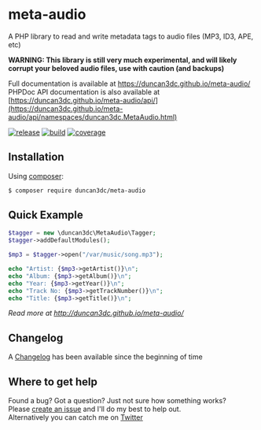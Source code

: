 # meta-audio
A PHP library to read and write metadata tags to audio files (MP3, ID3, APE, etc)

__WARNING: This library is still very much experimental, and will likely corrupt your beloved audio files, use with caution (and backups)__

Full documentation is available at https://duncan3dc.github.io/meta-audio/  
PHPDoc API documentation is also available at [https://duncan3dc.github.io/meta-audio/api/](https://duncan3dc.github.io/meta-audio/api/namespaces/duncan3dc.MetaAudio.html)  

[![release](https://poser.pugx.org/duncan3dc/meta-audio/version.svg)](https://packagist.org/packages/duncan3dc/meta-audio)
[![build](https://travis-ci.org/duncan3dc/meta-audio.svg?branch=master)](https://travis-ci.org/duncan3dc/meta-audio)
[![coverage](https://codecov.io/gh/duncan3dc/meta-audio/graph/badge.svg)](https://codecov.io/gh/duncan3dc/meta-audio)


## Installation
Using [composer](https://packagist.org/packages/duncan3dc/meta-audio):
```bash
$ composer require duncan3dc/meta-audio
```


## Quick Example
```php
$tagger = new \duncan3dc\MetaAudio\Tagger;
$tagger->addDefaultModules();

$mp3 = $tagger->open("/var/music/song.mp3");

echo "Artist: {$mp3->getArtist()}\n";
echo "Album: {$mp3->getAlbum()}\n";
echo "Year: {$mp3->getYear()}\n";
echo "Track No: {$mp3->getTrackNumber()}\n";
echo "Title: {$mp3->getTitle()}\n";
```

_Read more at http://duncan3dc.github.io/meta-audio/_  


## Changelog
A [Changelog](CHANGELOG.md) has been available since the beginning of time


## Where to get help
Found a bug? Got a question? Just not sure how something works?  
Please [create an issue](//github.com/duncan3dc/meta-audio/issues) and I'll do my best to help out.  
Alternatively you can catch me on [Twitter](https://twitter.com/duncan3dc)
